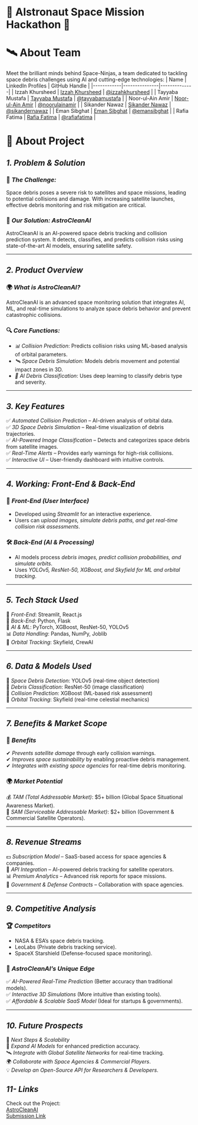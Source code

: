  # 🚀 <strong>AIstronaut Space Mission Hackathon</strong> 🚀  



# **🛰️ About Team**
Meet the brilliant minds behind Space-Ninjas, a team dedicated to tackling space debris challenges using AI and cutting-edge technologies:
| Name       | LinkedIn Profiles           | GitHub Handle |
|------------|---------------|--------------|
| Izzah Khursheed | [Izzah Khursheed](https://www.linkedin.com/in/izzah-khursheed) | [@izzahkhursheed](https://github.com/Izzah-Khursheed) |
| Tayyaba Mustafa | [Tayyaba Mustafa](https://www.linkedin.com/in/tayyaba-mustafa-97ba1731b/) | [@tayyabamustafa](https://github.com/tayyaba-mustafa) |
| Noor-ul-Ain Amir | [Noor-ul-Ain Amir](https://www.linkedin.com/in/noor-ul-ain-amir-696a49333/)  | [@noorulainamir](https://github.com/nooramir893) |
| Sikander Nawaz | [Sikander Nawaz](https://www.linkedin.com/in/sikander-nawaz/)  | [@sikandernawaz](https://github.com/sikander-nawaz) |
| Eman Sibghat | [Eman Sibghat](https://www.linkedin.com/in/eman-sibghat-03097831a/)  | [@emansibghat](https://github.com/emansibghat) |
| Rafia Fatima |  [Rafia Fatima](https://www.linkedin.com/in/rafia-fatima-2940b9335/) | [@rafiafatima](https://github.com/rafiafatima5615) |

# **🤖 About Project**

## *1. Problem & Solution*  
### 🚀 *The Challenge:*  
Space debris poses a severe risk to satellites and space missions, leading to potential collisions and damage. With increasing satellite launches, effective debris monitoring and risk mitigation are critical.  

### 🌌 *Our Solution: AstroCleanAI*  
AstroCleanAI is an AI-powered space debris tracking and collision prediction system. It detects, classifies, and predicts collision risks using state-of-the-art AI models, ensuring satellite safety.  

---

## *2. Product Overview*  
### 🌍 *What is AstroCleanAI?*  
AstroCleanAI is an advanced space monitoring solution that integrates AI, ML, and real-time simulations to analyze space debris behavior and prevent catastrophic collisions.  

### 🔍 *Core Functions:*  
- *📊 Collision Prediction*: Predicts collision risks using ML-based analysis of orbital parameters.  
- *🛰 Space Debris Simulation*: Models debris movement and potential impact zones in 3D.  
- *📡 AI Debris Classification*: Uses deep learning to classify debris type and severity.  

---

## *3. Key Features*  
✅ *Automated Collision Prediction* – AI-driven analysis of orbital data.  
✅ *3D Space Debris Simulation* – Real-time visualization of debris trajectories.  
✅ *AI-Powered Image Classification* – Detects and categorizes space debris from satellite images.  
✅ *Real-Time Alerts* – Provides early warnings for high-risk collisions.  
✅ *Interactive UI* – User-friendly dashboard with intuitive controls.  

---

## *4. Working: Front-End & Back-End*  
### 🎨 *Front-End (User Interface)*  
- Developed using *Streamlit* for an interactive experience.  
- Users can *upload images, simulate debris paths, and get real-time collision risk assessments*.  

### 🛠 *Back-End (AI & Processing)*  
- AI models process *debris images, predict collision probabilities, and simulate orbits*.  
- Uses *YOLOv5, ResNet-50, XGBoost, and Skyfield for ML and orbital tracking*.  

---

## *5. Tech Stack Used*  
🚀 *Front-End*: Streamlit, React.js  
📡 *Back-End*: Python, Flask  
🤖 *AI & ML*: PyTorch, XGBoost, ResNet-50, YOLOv5  
📊 *Data Handling*: Pandas, NumPy, Joblib  
🌌 *Orbital Tracking*: Skyfield, CrewAI  

---

## *6. Data & Models Used*  
📌 *Space Debris Detection*: YOLOv5 (real-time object detection)  
📌 *Debris Classification*: ResNet-50 (image classification)  
📌 *Collision Prediction*: XGBoost (ML-based risk assessment)  
📌 *Orbital Tracking*: Skyfield (real-time celestial mechanics)  

---

## *7. Benefits & Market Scope*  
### 🔹 *Benefits*  
✔ *Prevents satellite damage* through early collision warnings.  
✔ *Improves space sustainability* by enabling proactive debris management.  
✔ *Integrates with existing space agencies* for real-time debris monitoring.  

### 🌍 *Market Potential*  
💰 *TAM (Total Addressable Market)*: $5+ billion (Global Space Situational Awareness Market).  
🎯 *SAM (Serviceable Addressable Market)*: $2+ billion (Government & Commercial Satellite Operators).  

---

## *8. Revenue Streams*  
💵 *Subscription Model* – SaaS-based access for space agencies & companies.  
📡 *API Integration* – AI-powered debris tracking for satellite operators.  
📊 *Premium Analytics* – Advanced risk reports for space missions.  
🚀 *Government & Defense Contracts* – Collaboration with space agencies.  

---

## *9. Competitive Analysis*  
### 🏆 *Competitors*  
- NASA & ESA’s space debris tracking.  
- LeoLabs (Private debris tracking service).  
- SpaceX Starshield (Defense-focused space monitoring).  

### 🌟 *AstroCleanAI’s Unique Edge*  
✅ *AI-Powered Real-Time Prediction* (Better accuracy than traditional models).  
✅ *Interactive 3D Simulations* (More intuitive than existing tools).  
✅ *Affordable & Scalable SaaS Model* (Ideal for startups & governments).  

---

## *10. Future Prospects*  
🚀 *Next Steps & Scalability*  
📡 *Expand AI Models* for enhanced prediction accuracy.  
🛰 *Integrate with Global Satellite Networks* for real-time tracking.  
🌍 *Collaborate with Space Agencies & Commercial Players*.  
💡 *Develop an Open-Source API for Researchers & Developers*.  

## *11- Links*  
Check out the Project: <br>
[AstroCleanAI](https://izzah-khursheed-astrocleanai.hf.space/) <br>
[Submission Link](https://lablab.ai/event/aistronauts-space-agents-on-a-mission/space-ninjas/astrocleanai-ai-powered-space-agent)

